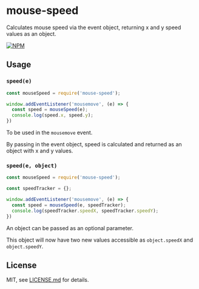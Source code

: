 # mouse-speed

Calculates mouse speed via the event object, returning x and y speed values as an object.

[![NPM](https://nodei.co/npm/mouse-speed.png)](https://nodei.co/npm/mouse-speed/)

## Usage

### `speed(e)`

```js
const mouseSpeed = require('mouse-speed');

window.addEventListener('mousemove', (e) => {
  const speed = mouseSpeed(e);
  console.log(speed.x, speed.y);
})
```

To be used in the `mousemove` event.

By passing in the event object, speed is calculated and returned as an object with x and y values.

### `speed(e, object)`

```js
const mouseSpeed = require('mouse-speed');

const speedTracker = {};

window.addEventListener('mousemove', (e) => {
  const speed = mouseSpeed(e, speedTracker);
  console.log(speedTracker.speedX, speedTracker.speedY);
})
```

An object can be passed as an optional parameter.

This object will now have two new values accessible as `object.speedX` and `object.speedY`.

## License

MIT, see [LICENSE.md](http://github.com/processprocess/mouse-speed/blob/master/LICENSE.md) for details.